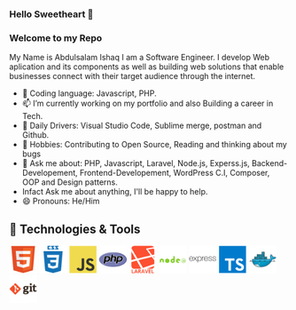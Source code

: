 ### Hello Sweetheart 👋
<h3> Welcome to my Repo</h3>
My Name is Abdulsalam Ishaq I am a  Software Engineer. I develop Web aplication and its components as well as building web solutions that enable businesses connect with their target audience through the internet.

* 🌱 Coding language: Javascript, PHP.
* 📫 I’m currently working on my portfolio and also Building a career in Tech.
* 🚀 Daily Drivers: Visual Studio Code, Sublime merge, postman and Github.
* 🎉 Hobbies: Contributing to Open Source, Reading and thinking about my bugs
* 💬 Ask me about: PHP, Javascript, Laravel, Node.js, Experss.js, Backend-Developement, Frontend-Developement, WordPress C.I, Composer, OOP and Design patterns.
*  Infact Ask me about anything, I'll be happy to help.
* 😄 Pronouns: He/Him


## 🔧 Technologies & Tools
<img src="https://github.com/devicons/devicon/blob/master/icons/html5/html5-original.svg" alt="HTML" width="50" height="50"/> 
<img src="https://github.com/devicons/devicon/blob/master/icons/css3/css3-plain-wordmark.svg" alt="Css" width="50" height="50"/> 
<img src="https://github.com/devicons/devicon/blob/master/icons/javascript/javascript-original.svg" alt="Javascript" width="50" height="50"/> 
<img src="https://github.com/devicons/devicon/blob/master/icons/php/php-original.svg" alt="PHP" width="50" height="50"/> 
<img src="https://github.com/devicons/devicon/blob/master/icons/laravel/laravel-plain-wordmark.svg" alt="Laravel" width="50" height="50"/> 
<img src="https://github.com/devicons/devicon/blob/master/icons/nodejs/nodejs-plain-wordmark.svg" alt="Node.js" width="50" height="50"/> 
<img src="https://github.com/devicons/devicon/blob/master/icons/express/express-original-wordmark.svg" alt="Express" width="50" height="50"/> 
<img src="https://github.com/devicons/devicon/blob/master/icons/typescript/typescript-original.svg" alt="Typescript" width="50" height="50"/> 
<img src="https://github.com/devicons/devicon/blob/master/icons/docker/docker-original.svg" alt="Docker" width="50" height="50"/> 
<img src="https://github.com/devicons/devicon/blob/master/icons/git/git-original-wordmark.svg" alt="Git" width="50" height="50"/>

